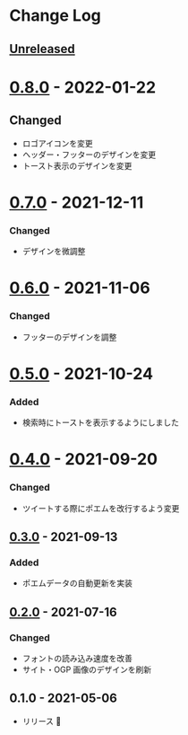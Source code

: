 # Change Log

## [Unreleased]

# [0.8.0] - 2022-01-22

## Changed

- ロゴアイコンを変更
- ヘッダー・フッターのデザインを変更
- トースト表示のデザインを変更

# [0.7.0] - 2021-12-11

### Changed

- デザインを微調整

# [0.6.0] - 2021-11-06

### Changed

- フッターのデザインを調整

# [0.5.0] - 2021-10-24

### Added

- 検索時にトーストを表示するようにしました

# [0.4.0] - 2021-09-20

### Changed

- ツイートする際にポエムを改行するよう変更

## [0.3.0] - 2021-09-13

### Added

- ポエムデータの自動更新を実装

## [0.2.0] - 2021-07-16

### Changed

- フォントの読み込み速度を改善
- サイト・OGP 画像のデザインを刷新

## 0.1.0 - 2021-05-06

- リリース 🍚

[unreleased]: https://github.com/arrow2nd/shiny-poems/compare/v0.8.0...HEAD
[0.8.0]: https://github.com/arrow2nd/shiny-poems/compare/v0.7.0...v0.8.0
[0.7.0]: https://github.com/arrow2nd/shiny-poems/compare/v0.6.0...v0.7.0
[0.6.0]: https://github.com/arrow2nd/shiny-poems/compare/v0.5.0...v0.6.0
[0.5.0]: https://github.com/arrow2nd/shiny-poems/compare/v0.4.0...v0.5.0
[0.4.0]: https://github.com/arrow2nd/shiny-poems/compare/v0.3.0...v0.4.0
[0.3.0]: https://github.com/arrow2nd/shiny-poems/compare/v0.2.0...v0.3.0
[0.2.0]: https://github.com/arrow2nd/shiny-poems/compare/v0.1.0...v0.2.0
